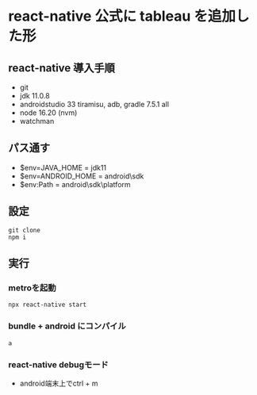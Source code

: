 # react-native 公式に tableau を追加した形

## react-native 導入手順

- git
- jdk 11.0.8
- androidstudio 33 tiramisu, adb, gradle 7.5.1 all 
- node 16.20 (nvm)
- watchman

## パス通す
- $env=JAVA_HOME = jdk11
- $env=ANDROID_HOME = android\sdk
- $env:Path = android\sdk\platform

## 設定

```shell
git clone
npm i
```

## 実行

### metroを起動 

```shell
npx react-native start
```
### bundle + android にコンパイル

```shell
a
```
### react-native debugモード

- android端末上でctrl + m